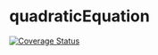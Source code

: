 # quadraticEquation
[![Coverage Status](https://coveralls.io/repos/github/vladkrysin/quadraticEquation/badge.svg)](https://coveralls.io/github/vladkrysin/quadraticEquation)

